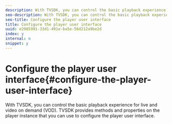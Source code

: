 ```yaml
---
description: With TVSDK, you can control the basic playback experience for live and video on demand (VOD). TVSDK provides methods and properties on the player instance that you can use to configure the player user interface.
seo-description: With TVSDK, you can control the basic playback experience for live and video on demand (VOD). TVSDK provides methods and properties on the player instance that you can use to configure the player user interface.
seo-title: Configure the player user interface
title: Configure the player user interface
uuid: e2985991-33d1-491e-ba5e-56d212a9be2d
index: y
internal: n
snippet: y
---
```


# Configure the player user interface{#configure-the-player-user-interface}

With TVSDK, you can control the basic playback experience for live and video on demand (VOD). TVSDK provides methods and properties on the player instance that you can use to configure the player user interface.

